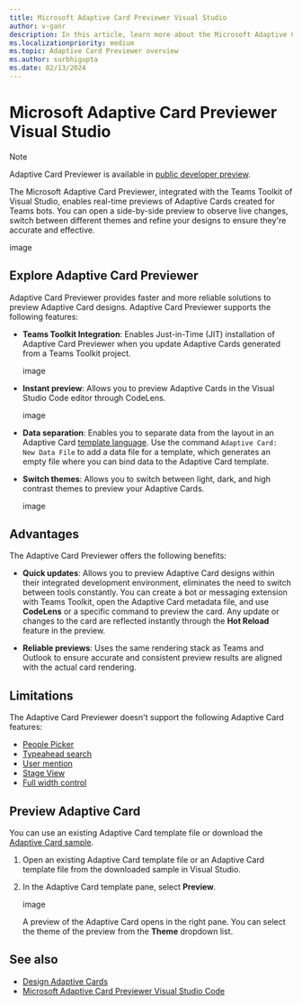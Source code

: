 ```yaml
---
title: Microsoft Adaptive Card Previewer Visual Studio
author: v-ganr
description: In this article, learn more about the Microsoft Adaptive Card previewer, features, advantages, limitations and preview of the Adaptive Card Previewer.
ms.localizationpriority: medium
ms.topic: Adaptive Card Previewer overview
ms.author: surbhigupta
ms.date: 02/13/2024
---
```


# Microsoft Adaptive Card Previewer Visual Studio

> [!NOTE]
> Adaptive Card Previewer is available in [public developer preview](../../resources/dev-preview/developer-preview-intro.md).

The Microsoft Adaptive Card Previewer, integrated with the Teams Toolkit of Visual Studio, enables real-time previews of Adaptive Cards created for Teams bots. You can open a side-by-side preview to observe live changes, switch between different themes and refine your designs to ensure they're accurate and effective.

image 

## Explore Adaptive Card Previewer

Adaptive Card Previewer provides faster and more reliable solutions to preview Adaptive Card designs. Adaptive Card Previewer supports the following features:

* **Teams Toolkit Integration**: Enables Just-in-Time (JIT) installation of Adaptive Card Previewer when you update Adaptive Cards generated from a Teams Toolkit project.

  image

* **Instant preview**: Allows you to preview Adaptive Cards in the Visual Studio Code editor through CodeLens.

   image

* **Data separation**: Enables you to separate data from the layout in an Adaptive Card [template language](/adaptive-cards/templating/). Use the command `Adaptive Card: New Data File` to add a data file for a template, which generates an empty file where you can bind data to the Adaptive Card template.

* **Switch themes**: Allows you to switch between light, dark, and high contrast themes to preview your Adaptive Cards.

  image

## Advantages

The Adaptive Card Previewer offers the following benefits:

* **Quick updates**: Allows you to preview Adaptive Card designs within their integrated development environment, eliminates the need to switch between tools constantly. You can create a bot or messaging extension with Teams Toolkit, open the Adaptive Card metadata file, and use **CodeLens** or a specific command to preview the card. Any update or changes to the card are reflected instantly through the **Hot Reload** feature in the preview.

* **Reliable previews**: Uses the same rendering stack as Teams and Outlook to ensure accurate and consistent preview results are aligned with the actual card rendering.

## Limitations

The Adaptive Card Previewer doesn't support the following Adaptive Card features:

* [People Picker](../../task-modules-and-cards/cards/people-picker.md)
* [Typeahead search](../../task-modules-and-cards/cards/dynamic-search.md)
* [User mention](../../task-modules-and-cards/cards/cards-format.md#microsoft-azure-active-directory-azure-ad-object-id-and-upn-in-user-mention)
* [Stage View](../../task-modules-and-cards/cards/cards-format.md#stage-view-for-images-in-adaptive-cards)
* [Full width control](../../task-modules-and-cards/cards/cards-format.md#full-width-adaptive-card)

## Preview Adaptive Card

You can use an existing Adaptive Card template file or download the [Adaptive Card sample](https://github.com/OfficeDev/acpreviewer/tree/main/card-samples).

1. Open an existing Adaptive Card template file or an Adaptive Card template file from the downloaded sample in Visual Studio.
1. In the Adaptive Card template pane, select **Preview**.

    image

    A preview of the Adaptive Card opens in the right pane. You can select the theme of the preview from the **Theme** dropdown list.

## See also

* [Design Adaptive Cards](../../task-modules-and-cards/cards/design-effective-cards.md)
* [Microsoft Adaptive Card Previewer Visual Studio Code](adaptive-card-previewer.md)
